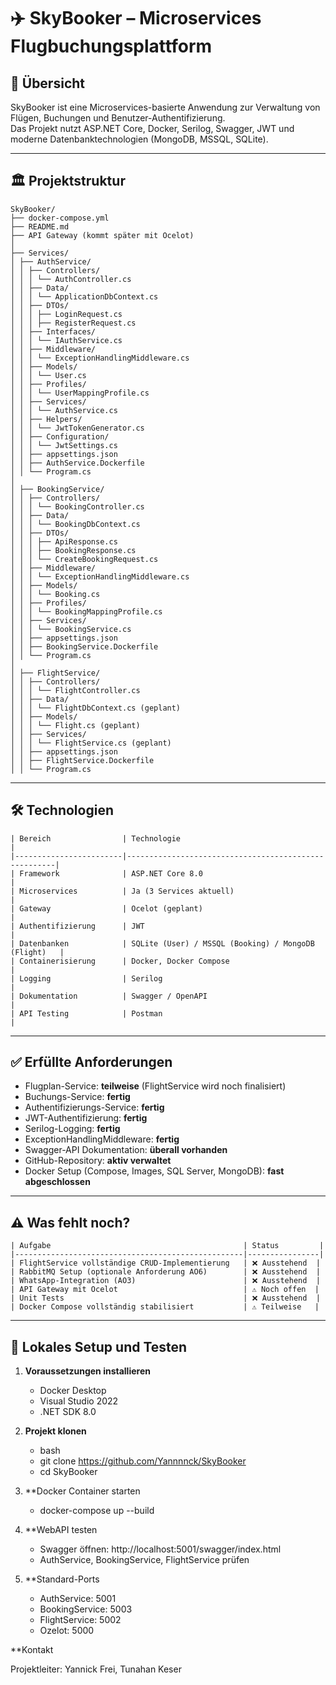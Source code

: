 ﻿# ✈️ SkyBooker – Microservices Flugbuchungsplattform

## 📄 Übersicht
SkyBooker ist eine Microservices-basierte Anwendung zur Verwaltung von Flügen, Buchungen und Benutzer-Authentifizierung.  
Das Projekt nutzt ASP.NET Core, Docker, Serilog, Swagger, JWT und moderne Datenbanktechnologien (MongoDB, MSSQL, SQLite).

---

## 🏛️ Projektstruktur

```
SkyBooker/
├── docker-compose.yml
├── README.md
├── API Gateway (kommt später mit Ocelot)
│
├── Services/
│ ├── AuthService/
│ │ ├── Controllers/
│ │ │ └── AuthController.cs
│ │ ├── Data/
│ │ │ └── ApplicationDbContext.cs
│ │ ├── DTOs/
│ │ │ ├── LoginRequest.cs
│ │ │ ├── RegisterRequest.cs
│ │ ├── Interfaces/
│ │ │ └── IAuthService.cs
│ │ ├── Middleware/
│ │ │ └── ExceptionHandlingMiddleware.cs
│ │ ├── Models/
│ │ │ └── User.cs
│ │ ├── Profiles/
│ │ │ └── UserMappingProfile.cs
│ │ ├── Services/
│ │ │ └── AuthService.cs
│ │ ├── Helpers/
│ │ │ └── JwtTokenGenerator.cs
│ │ ├── Configuration/
│ │ │ └── JwtSettings.cs
│ │ ├── appsettings.json
│ │ ├── AuthService.Dockerfile
│ │ └── Program.cs
│
│ ├── BookingService/
│ │ ├── Controllers/
│ │ │ └── BookingController.cs
│ │ ├── Data/
│ │ │ └── BookingDbContext.cs
│ │ ├── DTOs/
│ │ │ ├── ApiResponse.cs
│ │ │ ├── BookingResponse.cs
│ │ │ └── CreateBookingRequest.cs
│ │ ├── Middleware/
│ │ │ └── ExceptionHandlingMiddleware.cs
│ │ ├── Models/
│ │ │ └── Booking.cs
│ │ ├── Profiles/
│ │ │ └── BookingMappingProfile.cs
│ │ ├── Services/
│ │ │ └── BookingService.cs
│ │ ├── appsettings.json
│ │ ├── BookingService.Dockerfile
│ │ └── Program.cs
│
│ ├── FlightService/
│ │ ├── Controllers/
│ │ │ └── FlightController.cs
│ │ ├── Data/
│ │ │ └── FlightDbContext.cs (geplant)
│ │ ├── Models/
│ │ │ └── Flight.cs (geplant)
│ │ ├── Services/
│ │ │ └── FlightService.cs (geplant)
│ │ ├── appsettings.json
│ │ ├── FlightService.Dockerfile
│ │ └── Program.cs
```


---

## 🛠️ Technologien
```
| Bereich                | Technologie                                          |
|------------------------|------------------------------------------------------|
| Framework              | ASP.NET Core 8.0                                     |
| Microservices          | Ja (3 Services aktuell)                              |
| Gateway                | Ocelot (geplant)                                     |
| Authentifizierung      | JWT                                                  |
| Datenbanken            | SQLite (User) / MSSQL (Booking) / MongoDB (Flight)   |
| Containerisierung      | Docker, Docker Compose                               |
| Logging                | Serilog                                              |
| Dokumentation          | Swagger / OpenAPI                                    |
| API Testing            | Postman                                              |
```
---

## ✅ Erfüllte Anforderungen

- Flugplan-Service: **teilweise** (FlightService wird noch finalisiert)
- Buchungs-Service: **fertig**
- Authentifizierungs-Service: **fertig**
- JWT-Authentifizierung: **fertig**
- Serilog-Logging: **fertig**
- ExceptionHandlingMiddleware: **fertig**
- Swagger-API Dokumentation: **überall vorhanden**
- GitHub-Repository: **aktiv verwaltet**
- Docker Setup (Compose, Images, SQL Server, MongoDB): **fast abgeschlossen**

---

## ⚠️ Was fehlt noch?
```
| Aufgabe                                           | Status         |
|---------------------------------------------------|----------------|
| FlightService vollständige CRUD-Implementierung   | ❌ Ausstehend  |
| RabbitMQ Setup (optionale Anforderung AO6)        | ❌ Ausstehend  |
| WhatsApp-Integration (AO3)                        | ❌ Ausstehend  |
| API Gateway mit Ocelot                            | ⚠️ Noch offen  |
| Unit Tests                                        | ❌ Ausstehend  |
| Docker Compose vollständig stabilisiert           | ⚠️ Teilweise   |
```
---

## 🧪 Lokales Setup und Testen

1. **Voraussetzungen installieren**
   - Docker Desktop
   - Visual Studio 2022
   - .NET SDK 8.0

2. **Projekt klonen**
   - bash
   - git clone https://github.com/Yannnnck/SkyBooker
   - cd SkyBooker

3. **Docker Container starten
   - docker-compose up --build


4. **WebAPI testen
   - Swagger öffnen: http://localhost:5001/swagger/index.html			
   - AuthService, BookingService, FlightService prüfen

5. **Standard-Ports
   - AuthService: 5001
   - BookingService: 5003
   - FlightService: 5002
   - Ozelot: 5000

**Kontakt

Projektleiter: Yannick Frei, Tunahan Keser